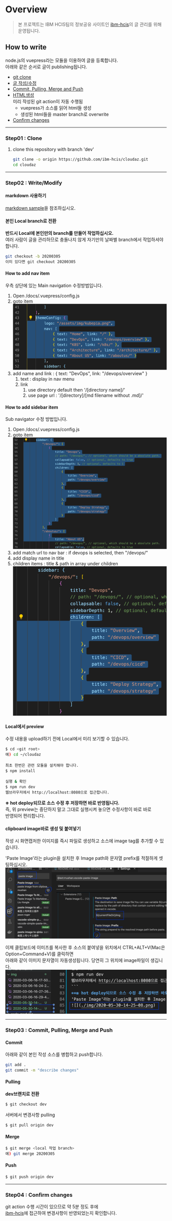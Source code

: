 # Overview 
> 본 프로젝트는 IBM HCIS팀의 정보공유 사이트인 [ibm-hcis](http://ibm-hcis.github.io/cloudaz)의 글 관리를 위해 운영됩니다.   

## How to write
node.js의 vuepress라는 모듈을 이용하여 글을 등록합니다.  
아래와 같은 순서로 글이 publishing됩니다.  
- [git clone](https://github.com/ibm-hcis/cloudaz#step01--clone)  
- [글 작성/수정](https://github.com/ibm-hcis/cloudaz#step02--writemodify)  
- [Commit, Pulling, Merge and Push](https://github.com/ibm-hcis/cloudaz#step03--commit-pulling-merge-and-push)
- [HTML생성](https://github.com/ibm-hcis/cloudaz/actions)  
  미리 작성된 git action이 자동 수행됨   
  - vuepress가 소스를 읽어 html들 생성  
  - 생성된 html들을 master branch로 overwrite  
- [Confirm changes](https://github.com/ibm-hcis/cloudaz#step04--confirm-changes)

---

### Step01 : Clone
1. clone this repository with branch 'dev'
   ```sh
   git clone -o origin https://github.com/ibm-hcis/cloudaz.git
   cd cloudaz
   ```

---

### Step02 : Write/Modify
#### markdown 사용하기
[markdown sample](https://ibm-hcis.github.io/cloudaz/md-sample.html)을 참조하십시오.  

#### 본인 Local branch로 전환
   **반드시 Local에 본인만의 branch를 만들어 작업하십시오.**  
   여러 사람이 글을 관리하므로 충돌나지 않게 자기만의 날짜별 branch에서 작업하셔야 합니다.  
   ```sh
   git checkout -b 20200305
   이미 있다면 git checkout 20200305
   ```
#### How to add nav item
우측 상단에 있는 Main navigation 수정방법입니다.  
1. Open /docs/.vuepress/config.js
2. goto item
   ![](./img/2020-03-06-16-24-20.png)
3. add name and link : { text: "DevOps", link: "/devops/overview" }
   1. text : display in nav menu
   2. link
      1. use directory default then '/[directory name]/'
      2. use page url : '/[directory]/[md filename without .md]/'

#### How to add sidebar item
Sub navigator 수정 방법입니다.  
1. Open /docs/.vuepress/config.js
2. goto item
   ![](./img/2020-03-06-16-27-26.png)
3. add match url to nav bar : if devops is selected, then "/devops/"
4. add display name in title
5. children items : title & path in array under children
   ![](./img/2020-03-06-16-29-44.png)


#### Local에서 preview  
수정 내용을 upload하기 전에 Local에서 미리 보기할 수 있습니다.  
```sh
$ cd <git root> 
예) cd ~/cloudaz

최초 한번은 관련 모듈을 설치해야 합니다.  
$ npm install 

실행 & 확인  
$ npm run dev
웹브라우저에서 http://localhost:8080으로 접근합니다.  
```
**※ hot deploy되므로 소스 수정 후 저장하면 바로 반영됩니다.**  
즉, 위 preview는 중단하지 말고 그대로 실행시켜 놓으면 수정사항이 바로 바로  
반영되어 편리합니다.  

#### clipboard image바로 생성 및 붙여넣기  
작성 시 화면캡처한 이미지를 즉시 파일로 생성하고 소스에 image tag를 추가할 수 있습니다.  

'Paste Image'라는 plugin을 설치한 후 Image path와 문자열 prefix를 적절하게 셋팅하십시오.  
![](./img/2020-05-30-14-25-08.png)

이제 클립보드에 이미즈를 복사한 후 소스의 붙여넣을 위치에서 CTRL+ALT+V(Mac은 Option+Command+V)를 클릭하면  
아래와 같이 이미지 문자열이 자동생성됩니다. 당연히 그 위치에 image파일이 생깁니다.  
![](./img/2020-05-30-14-29-46.png)

---

### Step03 : Commit, Pulling, Merge and Push

#### Commit 
아래와 같이 본인 작성 소스를 병합하고 push합니다.  
``` sh
git add .
git commit -m "describe changes"
```
#### Pulling
**dev브랜치로 전환**  
```sh
$ git checkout dev
```
서버에서 변경사항 pulling  
```sh
$ git pull origin dev
```

#### Merge
```sh
$ git merge <local 작업 branch>
예) git merge 20200305
```

#### Push
```sh
$ git push origin dev
```

---

### Step04 : Confirm changes  

git action 수행 시간이 있으므로 약 5분 정도 후에  
[ibm-hcis](http://ibm-hcis.github.io/cloudaz)에 접근하여 변경사항이 반영되었는지 확인합니다.  
   
